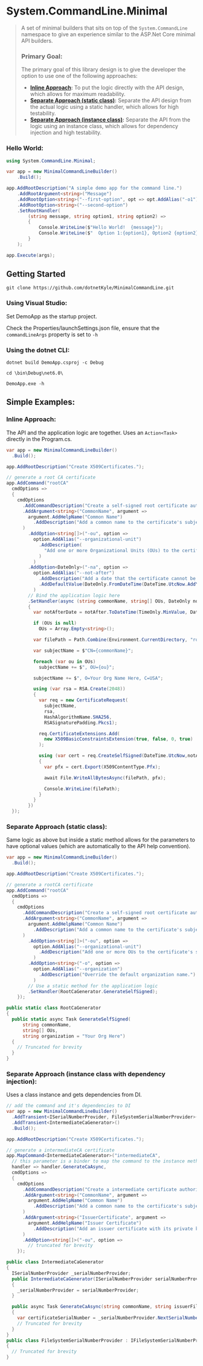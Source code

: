 # System.CommandLine.Minimal

> A set of minimal builders that sits on top of the 
> `System.CommandLine` namespace to give an experience 
> similar to the ASP.Net Core minimal API builders.
> 
> ### Primary Goal:
> 
> The primary goal of this library design is to give the developer 
> the option to use one of the following approaches:
>  * **[Inline Approach](#inline-approach):** To put the logic directly with the API design, which allows for maximum readability.
>  * **[Separate Approach (static class)](#separate-approach-static-class):** Separate the API design from the actual logic using a static handler, which allows for high testability.
>  * **[Separate Approach (instance class)](#separate-approach-instance-class-with-dependency-injection):** Separate the API from the logic using an instance class, which allows for dependency injection and high testability.

### Hello World:

```csharp
using System.CommandLine.Minimal;

var app = new MinimalCommandLineBuilder()
    .Build();

app.AddRootDescription("A simple demo app for the command line.")
    .AddRootArgument<string>("Message")
    .AddRootOption<string>("--first-option", opt => opt.AddAlias("-o1"))
    .AddRootOption<string>("--second-option")
    .SetRootHandler(
        (string message, string option1, string option2) =>
        {
            Console.WriteLine($"Hello World!  {message}");
            Console.WriteLine($"  Option 1:{option1}, Option2 {option2}");
        }
    );

app.Execute(args);
```

## Getting Started

`git clone https://github.com/dotnetKyle/MinimalCommandLine.git`

### Using Visual Studio:

Set DemoApp as the startup project.

Check the Properties/launchSettings.json file, ensure that the `commandLineArgs` property is set to `-h`

### Using the dotnet CLI:

```shell
dotnet build DemoApp.csproj -c Debug

cd \bin\Debug\net6.0\

DemoApp.exe -h
```

## Simple Examples:

### Inline Approach:

The API and the application logic are together.  Uses an `Action<Task>` directly in the Program.cs.

```csharp
var app = new MinimalCommandLineBuilder()
  .Build();

app.AddRootDescription("Create X509Certificates.");

// generate a root CA certificate
app.AddCommand("rootCA"
  cmdOptions => 
  {
    cmdOptions
      .AddCommandDescription("Create a self-signed root certificate authority.")
      .AddArgument<string>("CommonName", argument =>
        argument.AddHelpName("Common Name")
          .AddDescription("Add a common name to the certificate's subject name.")
      )
        .AddOption<string[]>("-ou", option =>
          option.AddAlias("--organizational-unit")
            .AddDescription(
              "Add one or more Organizational Units (OUs) to the certificate's subject name."
            )
          )
        .AddOption<DateOnly>("-na", option =>
          option.AddAlias("--not-after")
            .AddDescription("Add a date that the certificate cannot be used after.")
            .AddDefaultValue(DateOnly.FromDateTime(DateTime.UtcNow.AddYears(10)))
          )
        // Bind the application logic here
        .SetHandler(async (string commonName, string[] OUs, DateOnly notAfter) =>
        {
          var notAfterDate = notAfter.ToDateTime(TimeOnly.MinValue, DateTimeKind.Utc);

          if (OUs is null)
            OUs = Array.Empty<string>();

          var filePath = Path.Combine(Environment.CurrentDirectory, "rootCA.pfx");

          var subjectName = $"CN={commonName}";

          foreach (var ou in OUs)
            subjectName += $", OU={ou}";

          subjectName += $", O=Your Org Name Here, C=USA";

          using (var rsa = RSA.Create(2048))
          {
            var req = new CertificateRequest(
              subjectName,
              rsa,
              HashAlgorithmName.SHA256,
              RSASignaturePadding.Pkcs1);

            req.CertificateExtensions.Add(
              new X509BasicConstraintsExtension(true, false, 0, true)
            );

            using (var cert = req.CreateSelfSigned(DateTime.UtcNow,notAfterDate))
            {
              var pfx = cert.Export(X509ContentType.Pfx);

              await File.WriteAllBytesAsync(filePath, pfx);

              Console.WriteLine(filePath);
            }
          }
        })
  });
```

### Separate Approach (static class):

Same logic as above but inside a static method allows for the parameters to 
have optional values (which are automatically to the API help convention).

```csharp
var app = new MinimalCommandLineBuilder()
  .Build();

app.AddRootDescription("Create X509Certificates.");

// generate a rootCA certificate
app.AddCommand("rootCA"
  cmdOptions => 
  {
    cmdOptions
      .AddCommandDescription("Create a self-signed root certificate authority.")
      .AddArgument<string>("CommonName", argument =>
        argument.AddHelpName("Common Name")
          .AddDescription("Add a common name to the certificate's subject name.")
      )
        .AddOption<string[]>("-ou", option =>
          option.AddAlias("--organizational-unit")
            .AddDescription("Add one or more OUs to the certificate's subject name.")
          )
        .AddOption<string>("-o", option =>
          option.AddAlias("--organization")
            .AddDescription("Override the default organization name.")
          )
        // Use a static method for the application logic
        .SetHandler(RootCaGenerator.GenerateSelfSigned);
    });

public static class RootCaGenerator
{
  public static async Task GenerateSelfSigned(
      string commonName, 
      string[] OUs, 
      string organization = "Your Org Here")
  {
    // Truncated for brevity
  }
}
```

### Separate Approach (instance class with dependency injection):

Uses a class instance and gets dependencies from DI.

```csharp
// add the command and it's dependencies to DI
var app = new MinimalCommandLineBuilder()
  .AddTransient<ISerialNumberProvider, FileSystemSerialNumberProvider>()
  .AddTransient<IntermediateCaGenerator>()
  .Build();

app.AddRootDescription("Create X509Certificates.");

// generate a intermediateCA certificate
app.MapCommand<IntermediateCaGenerator>("intermediateCA", 
  // this parameter is a binder to map the command to the instance method containing the application logic
  handler => handler.GenerateCaAsync,
  cmdOptions => 
  {
    cmdOptions
      .AddCommandDescription("Create a intermediate certificate authority.")
      .AddArgument<string>("CommonName", argument =>
        argument.AddHelpName("Common Name")
          .AddDescription("Add a common name to the certificate's subject name.")
      )
      .AddArgument<string>("IssuerCertificate", argument =>
        argument.AddHelpName("Issuer Certificate")
          .AddDescription("Add an issuer certificate with its private key.")
      )
      .AddOption<string[]>("-ou", option =>
        // truncated for brevity
    });

public class IntermediateCaGenerator
{
  ISerialNumberProvider _serialNumberProvider;
  public IntermediateCaGenerator(ISerialNumberProvider serialNumberProvider)
  {
    _serialNumberProvider = serialNumberProvider;
  }

  public async Task GenerateCaAsync(string commonName, string issuerFilePath)
  {
    var certificateSerialNumber = _serialNumberProvider.NextSerialNumber();
    // Truncated for brevity
  }
}
public class FileSystemSerialNumberProvider : IFileSystemSerialNumberProvider
{
  // Truncated for brevity
}
```

